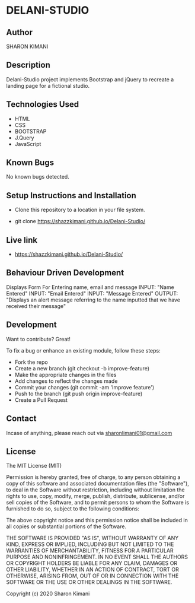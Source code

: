 # DELANI-STUDIO

## Author
SHARON KIMANI

## Description
Delani-Studio project implements Bootstrap and jQuery to recreate a landing page for a fictional studio.

## Technologies Used
* HTML
* CSS
* BOOTSTRAP
* J.Query
* JavaScript

## Known Bugs
No known bugs detected.

## Setup Instructions and Installation
* Clone this repository to a location in your file system.

* git clone https://shazzkimani.github.io/Delani-Studio/

## Live link
* https://shazzkimani.github.io/Delani-Studio/

## Behaviour Driven Development

Displays Form For Entering name, email and message
INPUT: "Name Entered"
INPUT: "Email Entered"
INPUT: "Message Entered"
OUTPUT: "Displays an alert message referring to the name inputted that we have received their message"

## Development
Want to contribute? Great!

To fix a bug or enhance an existing module, follow these steps:

* Fork the repo
* Create a new branch (git checkout -b improve-feature)
* Make the appropriate changes in the files
* Add changes to reflect the changes made
* Commit your changes (git commit -am 'Improve feature')
* Push to the branch (git push origin improve-feature)
* Create a Pull Request

## Contact

Incase of anything, please reach out via sharonlimani01@gmail.com

## License

The MIT License (MIT)

Permission is hereby granted, free of charge, to any person obtaining a copy of this software and associated documentation files (the "Software"), to deal in the Software without restriction, including without limitation the rights to use, copy, modify, merge, publish, distribute, sublicense, and/or sell copies of the Software, and to permit persons to whom the Software is furnished to do so, subject to the following conditions:

The above copyright notice and this permission notice shall be included in all copies or substantial portions of the Software.

THE SOFTWARE IS PROVIDED "AS IS", WITHOUT WARRANTY OF ANY KIND, EXPRESS OR IMPLIED, INCLUDING BUT NOT LIMITED TO THE WARRANTIES OF MERCHANTABILITY, FITNESS FOR A PARTICULAR PURPOSE AND NONINFRINGEMENT. IN NO EVENT SHALL THE AUTHORS OR COPYRIGHT HOLDERS BE LIABLE FOR ANY CLAIM, DAMAGES OR OTHER LIABILITY, WHETHER IN AN ACTION OF CONTRACT, TORT OR OTHERWISE, ARISING FROM, OUT OF OR IN CONNECTION WITH THE SOFTWARE OR THE USE OR OTHER DEALINGS IN THE SOFTWARE.

Copyright (c) 2020 Sharon Kimani